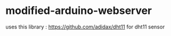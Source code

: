 # modified-arduino-webserver

uses this library : https://github.com/adidax/dht11 for dht11 sensor 

